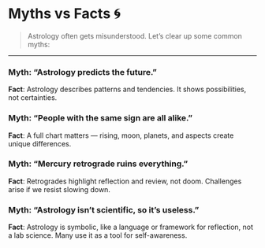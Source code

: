 # Myths vs Facts 🌀  


>Astrology often gets misunderstood. Let’s clear up some common myths:

---
### Myth: “Astrology predicts the future.”  
**Fact**: Astrology describes patterns and tendencies. It shows possibilities, not certainties.  

### Myth: “People with the same sign are all alike.”  
**Fact**: A full chart matters — rising, moon, planets, and aspects create unique differences.  

### Myth: “Mercury retrograde ruins everything.”  
**Fact**: Retrogrades highlight reflection and review, not doom. Challenges arise if we resist slowing down.  

### Myth: “Astrology isn’t scientific, so it’s useless.”  
**Fact**: Astrology is symbolic, like a language or framework for reflection, not a lab science. Many use it as a tool for self-awareness.
